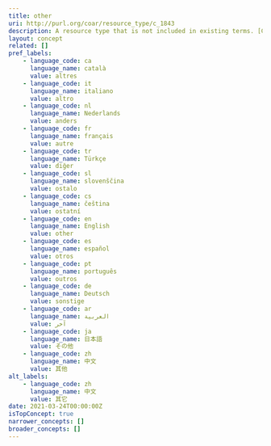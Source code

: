 ```yaml
---
title: other
uri: http://purl.org/coar/resource_type/c_1843
description: A resource type that is not included in existing terms. [COAR definition]
layout: concept
related: []
pref_labels:
    - language_code: ca
      language_name: català
      value: altres
    - language_code: it
      language_name: italiano
      value: altro
    - language_code: nl
      language_name: Nederlands
      value: anders
    - language_code: fr
      language_name: français
      value: autre
    - language_code: tr
      language_name: Türkçe
      value: diğer
    - language_code: sl
      language_name: slovenščina
      value: ostalo
    - language_code: cs
      language_name: čeština
      value: ostatní
    - language_code: en
      language_name: English
      value: other
    - language_code: es
      language_name: español
      value: otros
    - language_code: pt
      language_name: português
      value: outros
    - language_code: de
      language_name: Deutsch
      value: sonstige
    - language_code: ar
      language_name: العربية
      value: آخر
    - language_code: ja
      language_name: 日本語
      value: その他
    - language_code: zh
      language_name: 中文
      value: 其他
alt_labels:
    - language_code: zh
      language_name: 中文
      value: 其它
date: 2021-03-24T00:00:00Z
isTopConcept: true
narrower_concepts: []
broader_concepts: []
---
```


